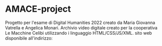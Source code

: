 # AMACE-project
Progetto per l'esame di Digital Humanities 2022 creato da Maria Giovanna Vatrella e Angelica Monari. Archivio video digitale creato per la cooperativa Le Macchine Celibi utilizzando i linguaggio HTML/CSS/JS/XML. sito web disponibile all'indirizzo:
